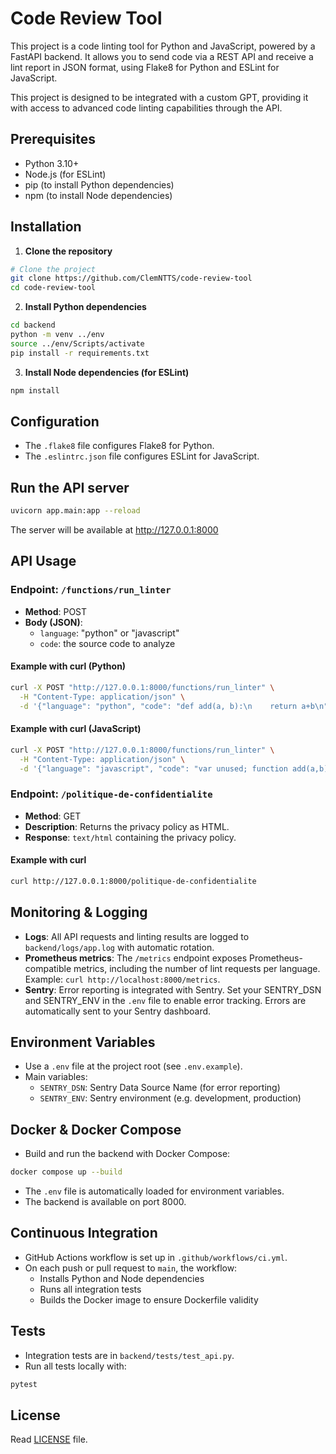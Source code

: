 # Code Review Tool

This project is a code linting tool for Python and JavaScript, powered by a FastAPI backend. It allows you to send code via a REST API and receive a lint report in JSON format, using Flake8 for Python and ESLint for JavaScript.

This project is designed to be integrated with a custom GPT, providing it with access to advanced code linting capabilities through the API.

## Prerequisites

- Python 3.10+
- Node.js (for ESLint)
- pip (to install Python dependencies)
- npm (to install Node dependencies)

## Installation

1. **Clone the repository**

```bash
# Clone the project
git clone https://github.com/ClemNTTS/code-review-tool
cd code-review-tool
```

2. **Install Python dependencies**

```bash
cd backend
python -m venv ../env
source ../env/Scripts/activate
pip install -r requirements.txt
```

3. **Install Node dependencies (for ESLint)**

```bash
npm install
```

## Configuration

- The `.flake8` file configures Flake8 for Python.
- The `.eslintrc.json` file configures ESLint for JavaScript.

## Run the API server

```bash
uvicorn app.main:app --reload
```

The server will be available at http://127.0.0.1:8000

## API Usage

### Endpoint: `/functions/run_linter`

- **Method**: POST
- **Body (JSON)**:
  - `language`: "python" or "javascript"
  - `code`: the source code to analyze

#### Example with curl (Python)

```bash
curl -X POST "http://127.0.0.1:8000/functions/run_linter" \
  -H "Content-Type: application/json" \
  -d '{"language": "python", "code": "def add(a, b):\n    return a+b\n"}'
```

#### Example with curl (JavaScript)

```bash
curl -X POST "http://127.0.0.1:8000/functions/run_linter" \
  -H "Content-Type: application/json" \
  -d '{"language": "javascript", "code": "var unused; function add(a,b){return a+b;}"}'
```

### Endpoint: `/politique-de-confidentialite`

- **Method**: GET
- **Description**: Returns the privacy policy as HTML.
- **Response**: `text/html` containing the privacy policy.

#### Example with curl

```bash
curl http://127.0.0.1:8000/politique-de-confidentialite
```

## Monitoring & Logging

- **Logs**: All API requests and linting results are logged to `backend/logs/app.log` with automatic rotation.
- **Prometheus metrics**: The `/metrics` endpoint exposes Prometheus-compatible metrics, including the number of lint requests per language. Example: `curl http://localhost:8000/metrics`.
- **Sentry**: Error reporting is integrated with Sentry. Set your SENTRY_DSN and SENTRY_ENV in the `.env` file to enable error tracking. Errors are automatically sent to your Sentry dashboard.

## Environment Variables

- Use a `.env` file at the project root (see `.env.example`).
- Main variables:
  - `SENTRY_DSN`: Sentry Data Source Name (for error reporting)
  - `SENTRY_ENV`: Sentry environment (e.g. development, production)

## Docker & Docker Compose

- Build and run the backend with Docker Compose:

```bash
docker compose up --build
```

- The `.env` file is automatically loaded for environment variables.
- The backend is available on port 8000.

## Continuous Integration

- GitHub Actions workflow is set up in `.github/workflows/ci.yml`.
- On each push or pull request to `main`, the workflow:
  - Installs Python and Node dependencies
  - Runs all integration tests
  - Builds the Docker image to ensure Dockerfile validity

## Tests

- Integration tests are in `backend/tests/test_api.py`.
- Run all tests locally with:

```bash
pytest
```

## License

Read [LICENSE](LICENSE) file.
